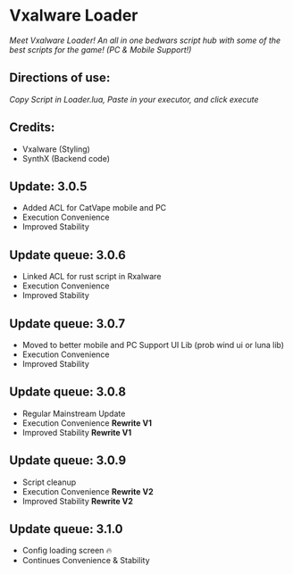 # Vxalware Loader
*Meet Vxalware Loader! An all in one bedwars script hub with some of the best scripts for the game! (PC & Mobile Support!)*
## Directions of use:
*Copy Script in Loader.lua, Paste in your executor, and click execute*
## Credits:
- Vxalware (Styling)
- SynthX (Backend code)
## Update: 3.0.5
- Added ACL for CatVape mobile and PC
- Execution Convenience
- Improved Stability
## Update queue: 3.0.6
- Linked ACL for rust script in Rxalware
- Execution Convenience
- Improved Stability
## Update queue: 3.0.7
- Moved to better mobile and PC Support UI Lib (prob wind ui or luna lib)
- Execution Convenience
- Improved Stability
## Update queue: 3.0.8
- Regular Mainstream Update
- Execution Convenience **Rewrite V1**
- Improved Stability **Rewrite V1**
## Update queue: 3.0.9
- Script cleanup
- Execution Convenience **Rewrite V2**
- Improved Stability **Rewrite V2**
## Update queue: 3.1.0
- Config loading screen 🔥
- Continues Convenience & Stability
